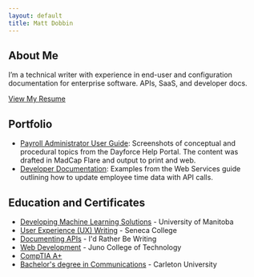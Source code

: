 ```yaml
---
layout: default
title: Matt Dobbin
---
```


## About Me
I’m a technical writer with experience in end-user and configuration documentation for enterprise software. APIs, SaaS, and developer docs.

[View My Resume](resume.md)

## Portfolio
- <a href="assets/pdfs/ERR.pdf" target="_blank" rel="noopener">Payroll Administrator User Guide</a>: Screenshots of conceptual and procedural topics from the Dayforce Help Portal. The content was drafted in MadCap Flare and output to print and web.
- <a href="assets/pdfs/API.pdf" target="_blank" rel="noopener">Developer Documentation</a>: Examples from the Web Services guide outlining how to update employee time data with API calls.


## Education and Certificates
- <a href="https://umanitoba.ca/extended-education/programs-and-courses/process-and-technology-management/artificial-intelligence" target="_blank" rel="noopener noreferrer">Developing Machine Learning Solutions</a> - University of Manitoba
- <a href="assets/pdfs/2022-03-13_fundamentals-of-ux-writing-en.pdf" target="_blank" rel="noopener">User Experience (UX) Writing</a> - Seneca College
- <a href="https://idratherbewriting.com/learnapidoc/" target="_blank" rel="noopener">Documenting APIs</a> - I'd Rather Be Writing 
- <a href="https://junocollege.com/course/web-development/" target="_blank" rel="noopener">Web Development</a> - Juno College of Technology
- <a href="https://www.credly.com/badges/5275d9c2-932d-4f77-9f74-a62e65a6ad32/public_url" target="_blank" rel="noopener noreferrer">CompTIA A+</a>
- <a href="https://students.carleton.ca/careers/bachelor-of-communication-and-media-studies/#communication-and-media-studies" target="_blank" rel="noopener noreferrer">Bachelor's degree in Communications</a> - Carleton University

